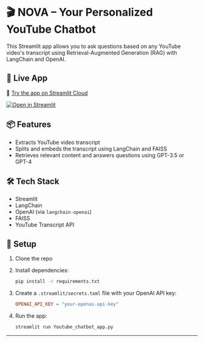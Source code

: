 # 🎬 NOVA – Your Personalized YouTube Chatbot

This Streamlit app allows you to ask questions based on any YouTube video's transcript using Retrieval-Augmented Generation (RAG) with LangChain and OpenAI.

## 🚀 Live App

🔗 [Try the app on Streamlit Cloud](https://project-youtube-chat-assistant-using-rag-fvvvqsacphiknxh9otaey.streamlit.app/)

[![Open in Streamlit](https://static.streamlit.io/badges/streamlit_badge_black_white.svg)](https://project-youtube-chat-assistant-using-rag-fvvvqsacphiknxh9otaey.streamlit.app/)

## 📦 Features

- Extracts YouTube video transcript
- Splits and embeds the transcript using LangChain and FAISS
- Retrieves relevant content and answers questions using GPT-3.5 or GPT-4

## 🛠 Tech Stack

- Streamlit
- LangChain
- OpenAI (via `langchain-openai`)
- FAISS
- YouTube Transcript API

## 📁 Setup

1. Clone the repo
2. Install dependencies:
    ```bash
    pip install -r requirements.txt
    ```
3. Create a `.streamlit/secrets.toml` file with your OpenAI API key:
    ```toml
    OPENAI_API_KEY = "your-openai-api-key"
    ```

4. Run the app:
    ```bash
    streamlit run Youtube_chatbot_app.py
    ```

---
